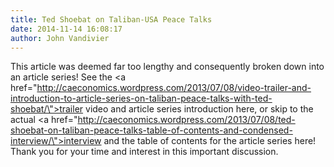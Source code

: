```yaml
---
title: Ted Shoebat on Taliban-USA Peace Talks
date: 2014-11-14 16:08:17
author: John Vandivier
---
```




This article was deemed far too lengthy and consequently broken down into an article series! See the <a href=\"http://caeconomics.wordpress.com/2013/07/08/video-trailer-and-introduction-to-article-series-on-taliban-peace-talks-with-ted-shoebat/\">trailer video and article series introduction here</a>, or skip to the actual <a href=\"http://caeconomics.wordpress.com/2013/07/08/ted-shoebat-on-taliban-peace-talks-table-of-contents-and-condensed-interview/\">interview and the table of contents for the article series here</a>! Thank you for your time and interest in this important discussion.